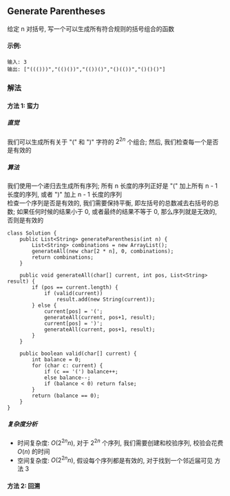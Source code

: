 ## Generate Parentheses
给定 n 对括号, 写一个可以生成所有符合规则的括号组合的函数

#### 示例:
```
输入: 3
输出: ["((()))","(()())","(())()","()(())","()()()"]
```

### 解法

#### 方法 1: 蛮力
##### 直觉
我们可以生成所有关于 "(" 和 ")" 字符的 $2^{2n}$ 个组合; 然后, 我们检查每一个是否是有效的
##### 算法
我们使用一个递归去生成所有序列; 所有 n 长度的序列正好是 "(" 加上所有 n - 1 长度的序列, 或者 ")" 加上 n - 1 长度的序列  
检查一个序列是否是有效的, 我们需要保持平衡, 即左括号的总数减去右括号的总数; 如果任何时候的结果小于 0, 或者最终的结果不等于 0, 那么序列就是无效的, 否则是有效的
```
class Solution {
    public List<String> generateParenthesis(int n) {
        List<String> combinations = new ArrayList();
        generateAll(new char[2 * n], 0, combinations);
        return combinations;
    }

    public void generateAll(char[] current, int pos, List<String> result) {
        if (pos == current.length) {
            if (valid(current))
                result.add(new String(current));
        } else {
            current[pos] = '(';
            generateAll(current, pos+1, result);
            current[pos] = ')';
            generateAll(current, pos+1, result);
        }
    }

    public boolean valid(char[] current) {
        int balance = 0;
        for (char c: current) {
            if (c == '(') balance++;
            else balance--;
            if (balance < 0) return false;
        }
        return (balance == 0);
    }
}
```
##### 复杂度分析
- 时间复杂度: $O(2^{2n}n)$, 对于 $2^{2n}$ 个序列, 我们需要创建和校验序列, 校验会花费 $O(n)$ 的时间
- 空间复杂度: $O(2^{2n}n)$, 假设每个序列都是有效的, 对于找到一个邻近届可见 方法 3

#### 方法 2: 回溯

